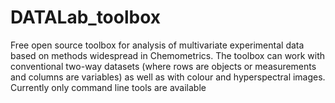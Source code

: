 # DATALab_toolbox

Free open source toolbox for analysis of multivariate experimental data based on methods widespread in Chemometrics. The toolbox can work with conventional two-way datasets (where rows are objects or measurements and columns are variables) as well as with colour and hyperspectral images. Currently only command line tools are available
